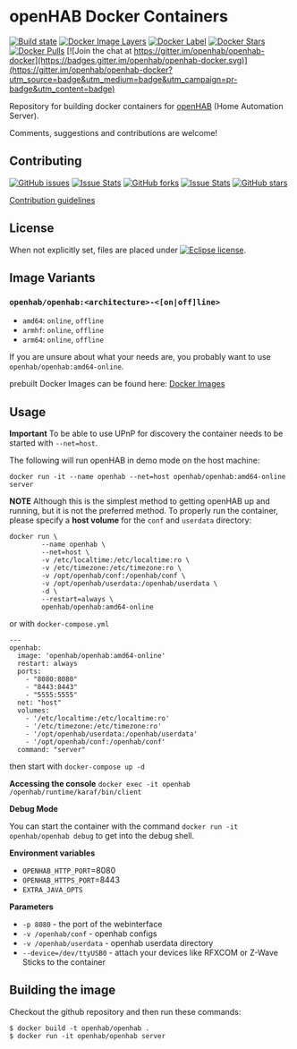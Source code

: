 # openHAB Docker Containers

[![Build state](https://travis-ci.org/openhab/openhab-docker.svg?branch=master)](https://travis-ci.org/openhab/openhab-docker) [![Docker Image Layers](https://imagelayers.io/badge/openhab/openhab:latest.svg)](https://imagelayers.io/?images=openhab/openhab:latest 'Get your own badge on imagelayers.io') [![Docker Label](https://images.microbadger.com/badges/version/openhab/openhab:amd64-offline.svg)](https://microbadger.com/#/images/openhab/openhab:amd64-offline) [![Docker Stars](https://img.shields.io/docker/stars/openhab/openhab.svg?maxAge=2592000)](https://hub.docker.com/r/openhab/openhab/) [![Docker Pulls](https://img.shields.io/docker/pulls/openhab/openhab.svg?maxAge=2592000)](https://hub.docker.com/r/openhab/openhab/) [![Join the chat at https://gitter.im/openhab/openhab-docker](https://badges.gitter.im/openhab/openhab-docker.svg)](https://gitter.im/openhab/openhab-docker?utm_source=badge&utm_medium=badge&utm_campaign=pr-badge&utm_content=badge)

Repository for building docker containers for [openHAB](http://openhab.org) (Home Automation Server).

Comments, suggestions and contributions are welcome!


## Contributing

[![GitHub issues](https://img.shields.io/github/issues/openhab/openhab-docker.svg)](https://github.com/openhab/openhab-docker/issues) [![Issue Stats](http://www.issuestats.com/github/openhab/openhab-docker/badge/issue?style=flat)](http://www.issuestats.com/github/openhab/openhab-docker) [![GitHub forks](https://img.shields.io/github/forks/openhab/openhab-docker.svg)](https://github.com/openhab/openhab-docker/network) [![Issue Stats](http://www.issuestats.com/github/openhab/openhab-docker/badge/pr?style=flat)](http://www.issuestats.com/github/openhab/openhab-docker) [![GitHub stars](https://img.shields.io/github/stars/openhab/openhab-docker.svg)](https://github.com/openhab/openhab-docker/stargazers)

[Contribution guidelines](https://github.com/openhab/openhab-docker/blob/master/CONTRIBUTING.md)


## License

When not explicitly set, files are placed under [![Eclipse license](https://img.shields.io/badge/license-Eclipse-blue.svg)](https://raw.githubusercontent.com/openhab/openhab-docker/master/LICENSE).


## Image Variants

### ``openhab/openhab:<architecture>-<[on|off]line>``

* ``amd64``: ``online``, ``offline``
* ``armhf``: ``online``, ``offline``
* ``arm64``: ``online``, ``offline``

If you are unsure about what your needs are, you probably want to use ``openhab/openhab:amd64-online``.

prebuilt Docker Images can be found here: [Docker Images](https://hub.docker.com/r/openhab/openhab)

## Usage

**Important** To be able to use UPnP for discovery the container needs to be started with ``--net=host``.

The following will run openHAB in demo mode on the host machine:
```
docker run -it --name openhab --net=host openhab/openhab:amd64-online server
```

**NOTE** Although this is the simplest method to getting openHAB up and running, but it is not the preferred method. To properly run the container, please specify a **host volume** for the ``conf`` and ``userdata`` directory:


```
docker run \
        --name openhab \
        --net=host \
        -v /etc/localtime:/etc/localtime:ro \
        -v /etc/timezone:/etc/timezone:ro \
        -v /opt/openhab/conf:/openhab/conf \
        -v /opt/openhab/userdata:/openhab/userdata \
        -d \
        --restart=always \
        openhab/openhab:amd64-online
```

or with ``docker-compose.yml``
```
---
openhab:
  image: 'openhab/openhab:amd64-online'
  restart: always
  ports:
    - "8080:8080"
    - "8443:8443"
    - "5555:5555"
  net: "host"
  volumes:
    - '/etc/localtime:/etc/localtime:ro'
    - '/etc/timezone:/etc/timezone:ro'
    - '/opt/openhab/userdata:/openhab/userdata'
    - '/opt/openhab/conf:/openhab/conf'
  command: "server"
```
then start with ``docker-compose up -d``

**Accessing the console**
``docker exec -it openhab /openhab/runtime/karaf/bin/client``

**Debug Mode**

You can start the container with the command ``docker run -it openhab/openhab debug`` to get into the debug shell.

**Environment variables**
*  `OPENHAB_HTTP_PORT`=8080
*  `OPENHAB_HTTPS_PORT`=8443
*  `EXTRA_JAVA_OPTS`

**Parameters**

* `-p 8080` - the port of the webinterface
* `-v /openhab/conf` - openhab configs
* `-v /openhab/userdata` - openhab userdata directory
* `--device=/dev/ttyUSB0` - attach your devices like RFXCOM or Z-Wave Sticks to the container

## Building the image

Checkout the github repository and then run these commands:
```
$ docker build -t openhab/openhab .
$ docker run -it openhab/openhab server
```
